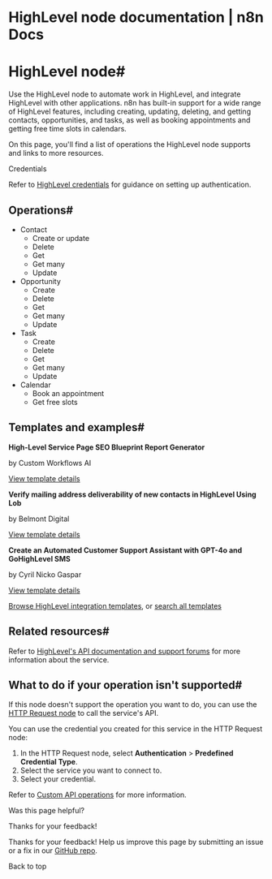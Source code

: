 # HighLevel node documentation | n8n Docs

[ ](https://github.com/n8n-io/n8n-docs/edit/main/docs/integrations/builtin/app-nodes/n8n-nodes-base.highlevel.md "Edit this page")

# HighLevel node#

Use the HighLevel node to automate work in HighLevel, and integrate HighLevel with other applications. n8n has built-in support for a wide range of HighLevel features, including creating, updating, deleting, and getting contacts, opportunities, and tasks, as well as booking appointments and getting free time slots in calendars. 

On this page, you'll find a list of operations the HighLevel node supports and links to more resources.

Credentials

Refer to [HighLevel credentials](../../credentials/highlevel/) for guidance on setting up authentication. 

## Operations#

  * Contact
    * Create or update
    * Delete
    * Get
    * Get many
    * Update
  * Opportunity
    * Create
    * Delete
    * Get
    * Get many
    * Update
  * Task
    * Create
    * Delete
    * Get
    * Get many
    * Update
  * Calendar
    * Book an appointment
    * Get free slots

## Templates and examples#

**High-Level Service Page SEO Blueprint Report Generator**

by Custom Workflows AI

[View template details](https://n8n.io/workflows/3583-high-level-service-page-seo-blueprint-report-generator/)

**Verify mailing address deliverability of new contacts in HighLevel Using Lob**

by Belmont Digital

[View template details](https://n8n.io/workflows/2171-verify-mailing-address-deliverability-of-new-contacts-in-highlevel-using-lob/)

**Create an Automated Customer Support Assistant with GPT-4o and GoHighLevel SMS**

by Cyril Nicko Gaspar

[View template details](https://n8n.io/workflows/4223-create-an-automated-customer-support-assistant-with-gpt-4o-and-gohighlevel-sms/)

[Browse HighLevel integration templates](https://n8n.io/integrations/highlevel/), or [search all templates](https://n8n.io/workflows/)

## Related resources#

Refer to [HighLevel's API documentation and support forums](https://help.gohighlevel.com/support/solutions/articles/48001060529-highlevel-api) for more information about the service.

## What to do if your operation isn't supported#

If this node doesn't support the operation you want to do, you can use the [HTTP Request node](../../core-nodes/n8n-nodes-base.httprequest/) to call the service's API.

You can use the credential you created for this service in the HTTP Request node: 

  1. In the HTTP Request node, select **Authentication** > **Predefined Credential Type**.
  2. Select the service you want to connect to.
  3. Select your credential.

Refer to [Custom API operations](../../../custom-operations/) for more information.

Was this page helpful? 

Thanks for your feedback! 

Thanks for your feedback! Help us improve this page by submitting an issue or a fix in our [GitHub repo](https://github.com/n8n-io/n8n-docs). 

Back to top